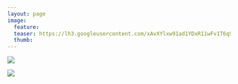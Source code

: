 ```yaml
---
layout: page
image:
  feature:
  teaser: https://lh3.googleusercontent.com/xAvXYlxw91ad1YDxR11wFv1T6qSIz-W-uhKEYKgvYeQ=w245-h163-no
  thumb:
---
```


![](https://lh3.googleusercontent.com/aw8AitZYdEqaz7Hadf6PMbsYLaLazNJVPCUagIQcg_w=w800)

![](https://lh3.googleusercontent.com/vZzEggMVc2HHRdGdvX2d3uiyMtOhfDoKR5NMUBgnzTU=w800)
